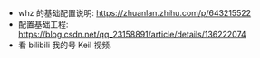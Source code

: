 - whz 的基础配置说明: https://zhuanlan.zhihu.com/p/643215522
- 配置基础工程: https://blog.csdn.net/qq_23158891/article/details/136222074
- 看 bilibili 我的号 Keil 视频.

